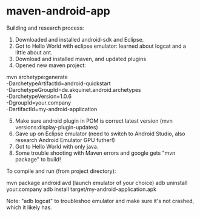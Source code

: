 maven-android-app
=================

Building and research process:

1. Downloaded and installed android-sdk and Eclipse.
2. Got to Hello World with eclipse emulator: learned about logcat and a little about ant.
3. Download and installed maven, and updated plugins
4. Opened new maven project: 

 mvn archetype:generate \
  -DarchetypeArtifactId=android-quickstart \
  -DarchetypeGroupId=de.akquinet.android.archetypes \
  -DarchetypeVersion=1.0.6 \
  -DgroupId=your.company \
  -DartifactId=my-android-application
  
5. Make sure android plugin in POM is correct latest version (mvn versions:display-plugin-updates)
6. Gave up on Eclipse emulator (need to switch to Android Studio, also research Android Emulator GPU futher!)
7. Got to Hello World with only java.
8. Some trouble shooting with Maven errors and google gets "mvn package" to build!
  
To compile and run (from project directory): 

mvn package
android avd (launch emulator of your choice)
adb uninstall your.company
adb install target/my-android-application.apk

Note: "adb logcat" to troubleshoo emulator and make sure it's not crashed, which it likely has.
